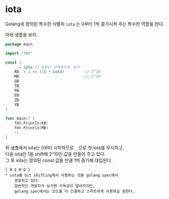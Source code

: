 # iota
Golang에 정의된 특수한 식별자 `iota` 는 0부터 1씩 증가시켜 주는 특수한 역할을 한다.  

아래 샘플을 보자. 

```go
package main

import "fmt" 

const ( 
	_ = iota // 0부터 시작하므로 무시
	KB  = 1 << (10 * iota)         // 2^10
	MB                             // 2^20
	GB
	TB
	PB
	EB
	ZB
	YB
)

func main() {
	fmt.Println(KB)
	fmt.Println(MB)
	// ... 
}
```

위 샘플에서 iota는 0부터 시작하므로 `_` 으로 첫 iota를 무시하고,  
다음 iota인 1을 shift해 2^10인 값을 만들어 주고 있다.  
그 후 iota는 정의된 const 값들 만큼 1씩 증가해 대입된다.  

```
[ M E M O ]
* iota를 bit shifting에서 사용하는 것을 golang spec에서  
    권장하고 있다.  
    일반적인 개발자가 보기엔 가독성이 떨어지지만, 
    golang spec에서는 코드를 더 간결하고 스마트하게 사용하길 원한다.  
```